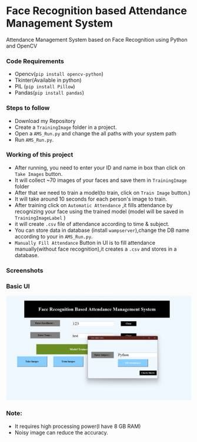 # Face Recognition based Attendance Management System
Attendance Management System based on Face Recognition using Python and OpenCV  

### Code Requirements
- Opencv(`pip install opencv-python`)
- Tkinter(Available in python)
- PIL (`pip install Pillow`)
- Pandas(`pip install pandas`)

### Steps to follow
- Download my Repository 
- Create a `TrainingImage` folder in a project.
- Open a `AMS_Run.py` and change the all paths with your system path
- Run `AMS_Run.py`.

### Working of this project

- After running, you need to enter your ID and name in box than click on `Take Images` button.
- It will collect ~70 images of your faces and save them in `TrainingImage` folder
- After that we need to train a model(to train, click on `Train Image` button.)
- It will take around 10 seconds for each person's image to train.
- After training click on `Automatic Attendance` ,it fills attendance by recognizing your face using the trained model (model will be saved in `TrainingImageLabel` )
- it will create `.csv` file of attendance according to time & subject.
- You can store data in database (install `wampserver`),change the DB name according to your in `AMS_Run.py`.
- `Manually Fill Attendance` Button in UI is to fill attendance manually(without face recognition),it creates a `.csv` and stores in a database.


### Screenshots

### Basic UI
<img src="https://github.com/ShashankBhake/FaceRec-Attendance/blob/main/GUI.jpg">



### Note:
- It requires high processing power(I have 8 GB RAM)
- Noisy image can reduce the accuracy.


